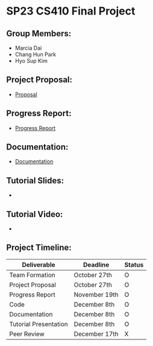# SP23 CS410 Final Project

## Group Members:

- Marcia Dai
- Chang Hun Park
- Hyo Sup Kim

## Project Proposal:

- [Proposal](https://github.com/Henesys/CS410FinalProject/blob/main/Proposal.pdf)

## Progress Report:

- [Progress Report](https://github.com/Henesys/CS410FinalProject/blob/main/ProgressReport.pdf)

## Documentation:

- [Documentation](https://github.com/Henesys/CS410FinalProject/blob/main/Documentation.pdf)

## Tutorial Slides:

-

## Tutorial Video:

- 


## Project Timeline:

| Deliverable           | Deadline      | Status |
| --------------------- | ------------- | ------ |
| Team Formation        | October 27th  | O      |
| Project Proposal      | October 27th  | O      |
| Progress Report       | November 19th | O      |
| Code                  | December 8th  | O      |
| Documentation         | December 8th  | O      |
| Tutorial Presentation | December 8th  | O      |
| Peer Review           | December 17th | X      |
